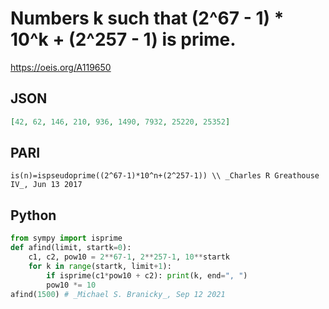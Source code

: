 # Numbers k such that \(2^67 \- 1\) \* 10^k \+ \(2^257 \- 1\) is prime\.
https://oeis.org/A119650
## JSON
```JSON
[42, 62, 146, 210, 936, 1490, 7932, 25220, 25352]
```
## PARI
```PARI
is(n)=ispseudoprime((2^67-1)*10^n+(2^257-1)) \\ _Charles R Greathouse IV_, Jun 13 2017
```
## Python
```Python
from sympy import isprime
def afind(limit, startk=0):
    c1, c2, pow10 = 2**67-1, 2**257-1, 10**startk
    for k in range(startk, limit+1):
        if isprime(c1*pow10 + c2): print(k, end=", ")
        pow10 *= 10
afind(1500) # _Michael S. Branicky_, Sep 12 2021
```
